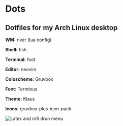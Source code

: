 # Dots
## Dotfiles for my Arch Linux desktop

**WM:** river (lua config)

**Shell:** fish

**Terminal:** foot

**Editor:** neovim

**Coloscheme:** Gruvbox

**Font:** Terminus

**Theme:** Klaus

**Icons:** gruvbox-plus-icon-pack

![Latex and rofi drun menu](/z/ims/dots/latex_and_rofi.png)
